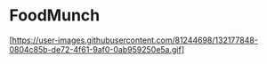 # FoodMunch

[https://user-images.githubusercontent.com/81244698/132177848-0804c85b-de72-4f61-9af0-0ab959250e5a.gif]
